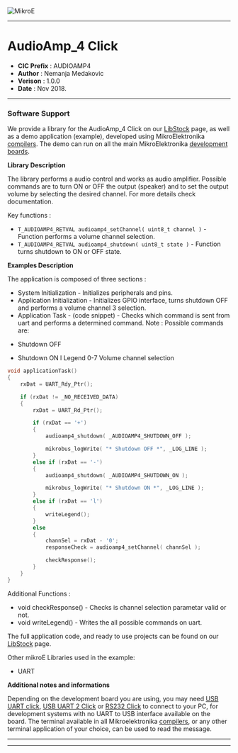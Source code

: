 ![MikroE](http://www.mikroe.com/img/designs/beta/logo_small.png)

---

# AudioAmp_4 Click

- **CIC Prefix**  : AUDIOAMP4
- **Author**      : Nemanja Medakovic
- **Verison**     : 1.0.0
- **Date**        : Nov 2018.

---

### Software Support

We provide a library for the AudioAmp_4 Click on our [LibStock](https://libstock.mikroe.com/projects/view/2642/audioamp-4-click) 
page, as well as a demo application (example), developed using MikroElektronika 
[compilers](http://shop.mikroe.com/compilers). The demo can run on all the main 
MikroElektronika [development boards](http://shop.mikroe.com/development-boards).

**Library Description**

The library performs a audio control and works as audio amplifier.
Possible commands are to turn ON or OFF the output (speaker) and to set the output volume by selecting the desired channel.
For more details check documentation.

Key functions :

- ``` T_AUDIOAMP4_RETVAL audioamp4_setChannel( uint8_t channel ) ``` - Function performs a volume channel selection.
- ``` T_AUDIOAMP4_RETVAL audioamp4_shutdown( uint8_t state ) ``` - Function turns shutdown to ON or OFF state.

**Examples Description**

The application is composed of three sections :

- System Initialization - Initializes peripherals and pins.
- Application Initialization - Initializes GPIO interface, turns shutdown OFF and performs
  a volume channel 3 selection.
- Application Task - (code snippet) - Checks which command is sent from uart and performs a
  determined command.
Note : Possible commands are:
+    Shutdown OFF
-    Shutdown ON
l    Legend
0-7  Volume channel selection


```.c
void applicationTask()
{
    rxDat = UART_Rdy_Ptr();

    if (rxDat != _NO_RECEIVED_DATA)
    {
        rxDat = UART_Rd_Ptr();

        if (rxDat == '+')
        {
            audioamp4_shutdown( _AUDIOAMP4_SHUTDOWN_OFF );

            mikrobus_logWrite( "* Shutdown OFF *", _LOG_LINE );
        }
        else if (rxDat == '-')
        {
            audioamp4_shutdown( _AUDIOAMP4_SHUTDOWN_ON );

            mikrobus_logWrite( "* Shutdown ON *", _LOG_LINE );
        }
        else if (rxDat == 'l')
        {
            writeLegend();
        }
        else
        {
            channSel = rxDat - '0';
            responseCheck = audioamp4_setChannel( channSel );

            checkResponse();
        }
    }
}
```

Additional Functions :

- void checkResponse() - Checks is channel selection parametar valid or not.
- void writeLegend() - Writes the all possible commands on uart.

The full application code, and ready to use projects can be found on our 
[LibStock](https://libstock.mikroe.com/projects/view/2642/audioamp-4-click) page.

Other mikroE Libraries used in the example:

- UART

**Additional notes and informations**

Depending on the development board you are using, you may need 
[USB UART click](http://shop.mikroe.com/usb-uart-click), 
[USB UART 2 Click](http://shop.mikroe.com/usb-uart-2-click) or 
[RS232 Click](http://shop.mikroe.com/rs232-click) to connect to your PC, for 
development systems with no UART to USB interface available on the board. The 
terminal available in all Mikroelektronika 
[compilers](http://shop.mikroe.com/compilers), or any other terminal application 
of your choice, can be used to read the message.

---
---

